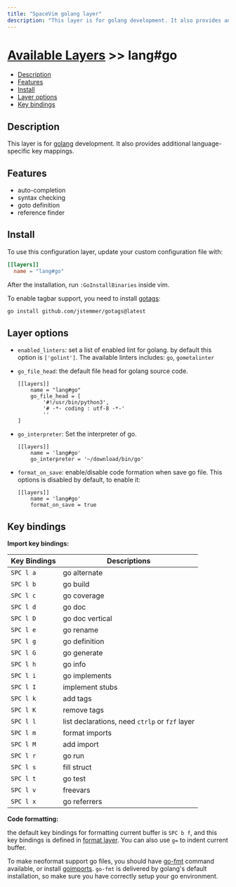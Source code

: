 ```yaml
---
title: "SpaceVim golang layer"
description: "This layer is for golang development. It also provides additional language-specific key mappings."
---
```


# [Available Layers](../../) >> lang#go

<!-- vim-markdown-toc GFM -->

- [Description](#description)
- [Features](#features)
- [Install](#install)
- [Layer options](#layer-options)
- [Key bindings](#key-bindings)

<!-- vim-markdown-toc -->

## Description

This layer is for [golang](https://go.dev/) development. It also provides additional language-specific key mappings.

## Features

- auto-completion
- syntax checking
- goto definition
- reference finder

## Install

To use this configuration layer, update your custom configuration file with:

```toml
[[layers]]
  name = "lang#go"
```

After the installation, run `:GoInstallBinaries` inside vim.

To enable tagbar support, you need to install [gotags](https://github.com/jstemmer/gotags):

```sh
go install github.com/jstemmer/gotags@latest
```

## Layer options

- `enabled_linters`: set a list of enabled lint for golang. by default this
  option is `['golint']`. The available linters includes: `go`, `gometalinter`
- `go_file_head`: the default file head for golang source code.

  ```
  [[layers]]
      name = "lang#go"
      go_file_head = [
          '#!/usr/bin/python3',
          '# -*- coding : utf-8 -*-'
          ''
  ]
  ```

- `go_interpreter`: Set the interpreter of go.

  ```
  [[layers]]
      name = 'lang#go'
      go_interpreter = '~/download/bin/go'
  ```

- `format_on_save`: enable/disable code formation when save go file. This
  options is disabled by default, to enable it:

  ```
  [[layers]]
      name = 'lang#go'
      format_on_save = true
  ```

## Key bindings

**Import key bindings:**

| Key Bindings | Descriptions                                   |
| ------------ | ---------------------------------------------- |
| `SPC l a`    | go alternate                                   |
| `SPC l b`    | go build                                       |
| `SPC l c`    | go coverage                                    |
| `SPC l d`    | go doc                                         |
| `SPC l D`    | go doc vertical                                |
| `SPC l e`    | go rename                                      |
| `SPC l g`    | go definition                                  |
| `SPC l G`    | go generate                                    |
| `SPC l h`    | go info                                        |
| `SPC l i`    | go implements                                  |
| `SPC l I`    | implement stubs                                |
| `SPC l k`    | add tags                                       |
| `SPC l K`    | remove tags                                    |
| `SPC l l`    | list declarations, need `ctrlp` or `fzf` layer |
| `SPC l m`    | format imports                                 |
| `SPC l M`    | add import                                     |
| `SPC l r`    | go run                                         |
| `SPC l s`    | fill struct                                    |
| `SPC l t`    | go test                                        |
| `SPC l v`    | freevars                                       |
| `SPC l x`    | go referrers                                   |

**Code formatting:**

the default key bindings for formatting current buffer is `SPC b f`, and this key bindings is defined in [format layer](../../format/). You can also use `g=` to indent current buffer.

To make neoformat support go files, you should have [go-fmt](http://golang.org/cmd/gofmt/) command available, or
install [goimports](https://godoc.org/golang.org/x/tools/cmd/goimports). `go-fmt` is delivered by golang's default installation, so make sure you have correctly setup your go environment.
